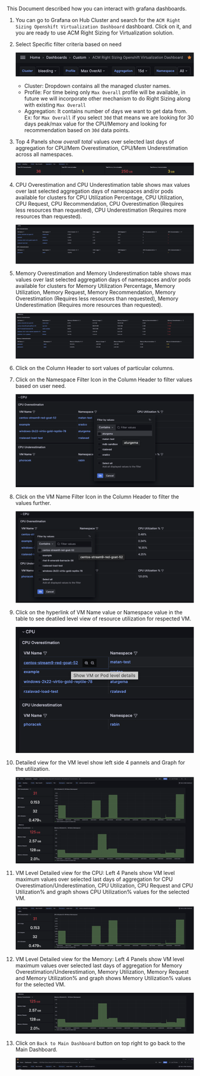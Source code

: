 This Document described how you can interact with grafana dashboards. 

1. You can go to Grafana on Hub Cluster and search for the `ACM Right Sizing Openshift Virtualization Dashboard` dashboard. Click on it, and you are ready to use ACM Right Sizing for Virtualization solution.

2. Select Specific filter criteria based on need

    ![Filters](../../data-assets/rs-virtualization/images/vm_filter.png)

   * Cluster: Dropdown contains all the managed cluster names.
   * Profile: For time being only `Max Overall` profile will be available, in future we will incorporate other mechanism to do Right Sizing along with existing `Max Overall`
   * Aggregation: It contains number of days we want to get data from. Ex: for `Max Overall` if you select `30d` that means we are looking for 30 days peak/max value for the CPU/Memory and looking for recommendation based on `30d` data points. 

3. Top 4 Panels show *overall total* values over selected last days of aggregation for CPU/Mem Overestimation, CPU/Mem Underestimation across all namespaces.

    ![Left Panels](../../data-assets/rs-virtualization/images/top_4_panels.png)

4. CPU Overestimation and CPU Underestimation table shows max values over last selected aggregation days of namespaces and/or pods available for clusters for CPU Utilization Percentage, CPU Utilization, CPU Request, CPU Recommendation, CPU Overestimation (Requires less resources than requested), CPU Underestimation (Requires more resources than requested).

    ![Table](../../data-assets/rs-virtualization/images/vm_cpu_table.png)

5. Memory Overestimation and Memory Underestimation table shows max values over last selected aggregation days of namespaces and/or pods available for clusters for Memory Utilization Percentage, Memory Utilization, Memory Request, Memory Recommendation, Memory Overestimation (Requires less resources than requested), Memory Underestimation (Requires more resources than requested).

    ![Table](../../data-assets/rs-virtualization/images/vm_mem_table.png)

6. Click on the Column Header to sort values of particular columns.

7. Click on the Namespace Filter Icon in the Column Header to filter values based on user need.

    ![Namespace Filter](../../data-assets/rs-virtualization/images/vm_namespace_filter.png)

8. Click on the VM Name Filter Icon in the Column Header to filter the values further.

    ![VM Filter](../../data-assets/rs-virtualization/images/vm_name_filter.png)

9. Click on the hyperlink of VM Name value or Namespace value in the table to see deatiled level view of resource utilization for respected VM.

    ![Hyperlink](../../data-assets/rs-virtualization/images/vm_detailed_link.png)

10. Detailed view for the VM level show left side 4 pannels and Graph for the utilization.
    
    ![VM Level View](../../data-assets/rs-virtualization/images/vm_detailed_view.png)

11. VM Level Detailed view for the CPU: Left 4 Panels show VM level maximum values over selected last days of aggregation for CPU Overestimation/Underestimation, CPU Utilization, CPU Request and CPU Utilization% and graph shows CPU Utilization% values for the selected VM.

    ![Graph](../../data-assets/rs-virtualization/images/vm_detailed_cpu.png)

12. VM Level Detailed view for the Memory: Left 4 Panels show VM level maximum values over selected last days of aggregation for Memory Overestimation/Underestimation, Memory Utilization, Memory Request and Memory Utilization% and graph shows Memory Utilization% values for the selected VM.

    ![Graph](../../data-assets/rs-virtualization/images/vm_detailed_mem.png)

13. Click on `Back to Main Dashboard` button on top right to go back to the Main Dashboard.

    ![Back To Main](../../data-assets/rs-virtualization/images/vm_back_to_main.png)

